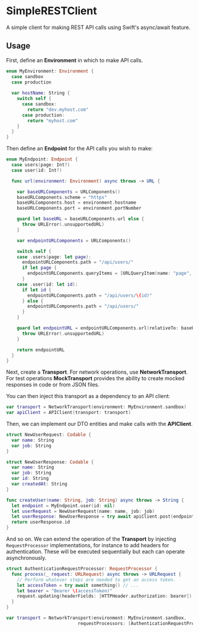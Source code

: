 # SimpleRESTClient

A simple client for making REST API calls using Swift's async/await feature.

## Usage

First, define an **Environment** in which to make API calls.

```swift
enum MyEnvironment: Environment {
  case sandbox
  case production
  
  var hostName: String {
    switch self {
      case sandbox:
        return "dev.myhost.com"
      case production:
        return "myhost.com"
    }
  }
}
```

Then define an **Endpoint** for the API calls you wish to make:

```swift
enum MyEndpoint: Endpoint {
  case users(page: Int?)
  case user(id: Int?)

  func url(environment: Environment) async throws -> URL {

    var baseURLComponents = URLComponents()
    baseURLComponents.scheme = "https"
    baseURLComponents.host = environment.hostname
    baseURLComponents.port = environment.portNumber

    guard let baseURL = baseURLComponents.url else {
      throw URLError(.unsupportedURL)
    }

    var endpointURLComponents = URLComponents()

    switch self {
    case .users(page: let page):
      endpointURLComponents.path = "/api/users/"
      if let page {
        endpointURLComponents.queryItems = [URLQueryItem(name: "page", value: String(page))]
      }
    case .user(id: let id):
      if let id {
        endpointURLComponents.path = "/api/users/\(id)"
      } else {
        endpointURLComponents.path = "/api/users/"
      }
    }

    guard let endpointURL = endpointURLComponents.url(relativeTo: baseURL) else {
      throw URLError(.unsupportedURL)
    }

    return endpointURL
  }
}
```

Next, create a **Transport**. For network operations, use **NetworkTransport**. 
For test operations **MockTransport** provides the ability to create mocked responses 
in code or from JSON files. 

You can then inject this transport as a dependency to an API client:

```swift
var transport = NetworkTransport(environment: MyEnvironment.sandbox)
var apiClient = APIClient(transport: transport)
```

Then, we can implement our DTO entities and make calls with the **APIClient**.

```swift
struct NewUserRequest: Codable {
  var name: String
  var job: String
}

struct NewUserResponse: Codable {
  var name: String
  var job: String
  var id: String
  var createdAt: String
}
```

```swift
func createUser(name: String, job: String) async throws -> String {
  let endpoint = MyEndpoint.user(id: nil)
  let userRequest = NewUserRequest(name: name, job: job)
  let userResponse: NewUserResponse = try await apiClient.post(endpoint: endpoint, value: userRequest)
  return userResponse.id
}
```

And so on. We can extend the operation of the **Transport** by injecting ``RequestProcessor`` implementations,
for instance to add headers for authentication. These will be executed sequentially but each can operate
asynchronously.

```swift
struct AuthenticationRequestProcessor: RequestProcessor {
  func process(_ request: URLRequest) async throws -> URLRequest {
    // Perform whatever steps are needed to get an access token.
    let accessToken = try await something() // ...
    let bearer = "Bearer \(accessToken)"
    request.updating(headerFields: [HTTPHeader.authorization: bearer])
  }
}

var transport = NetworkTransport(environment: MyEnvironment.sandbox, 
                           requestProcessors: [AuthenticationRequestProcessor()])
```
